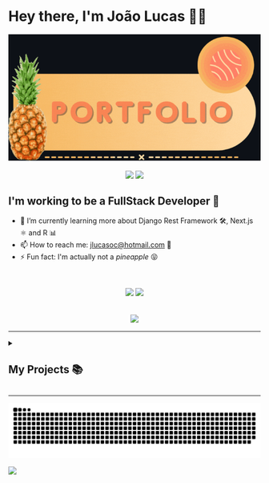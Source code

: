 # Hey there, I'm João Lucas 👋🍍

<div align="center">
  <a href="http://abacaxiguy.me" target="_blank">
    <picture>
      <source media="(prefers-color-scheme: light)" srcset="https://github.com/abacaxiguy/abacaxiguy/blob/main/img/portfolio-card-light.gif">
      <img alt="Portfolio Card" src="https://github.com/abacaxiguy/abacaxiguy/blob/main/img/portfolio-card-dark.gif">
    </picture>
  </a>
</div>

<br>

<div align="center">
  <img src="http://github-readme-streak-stats.herokuapp.com?user=abacaxiguy&theme=radical&hide_border=true&date_format=j%20M%5B%20Y%5D" width="288px">
  <img src="http://github-profile-summary-cards.vercel.app/api/cards/profile-details?username=abacaxiguy&theme=radical" width="400px">
</div>

## I'm working to be a FullStack Developer 💪

<!-- - 👨‍🏭 I'm working as a back-end developer with Django 🐍 -->
- 🚧 I’m currently learning more about Django Rest Framework 🛠, Next.js ⚛ and R 📊
- 📫 How to reach me: jlucasoc@hotmail.com 📧
- ⚡ Fun fact: I'm actually not a <i>pineapple</i> 😝

<br>
<br>

<div align="center">
  <img width="420em" src="https://github-readme-stats.vercel.app/api?username=abacaxiguy&show_icons=true&theme=radical&count_private=true&include_all_commits=true">
  <img width="375em" src="https://github-readme-stats.vercel.app/api/top-langs/?username=abacaxiguy&layout=compact&theme=radical&hide=php,yacc&langs_count=6">
</div>

<br>
<br>

<div align="center">
  <img src="https://komarev.com/ghpvc/?username=abacaxiguy&color=FFB900">
</div>

<hr>

<details>
  <summary><h2>My Projects 📚</h2></summary>
    <div>
      <h2>🧡 Let me Ask</h2>
      <img src="https://img.shields.io/badge/-React-61DAFB?style=flat-square&logo=react&logoColor=white">
      <img src="https://img.shields.io/badge/-Firebase-FFCA28?style=flat-square&logo=firebase&logoColor=white">
      <img src="https://img.shields.io/badge/-TypeScript-3178C6?style=flat-square&logo=typescript&logoColor=white">
      <br>
      <a href="https://github.com/abacaxiguy/letmeask">
        <img width="400em" src="https://github-readme-stats.vercel.app/api/pin/?username=abacaxiguy&repo=letmeask&theme=radical&show_owner=true">
      </a>
      <br><br>
      <p>Let me Ask is a project developed during the NLW Together event, which is a platform for creating Q&A rooms. It uses Firebase for authentication and database, and React with TypeScript for the front-end.</p>
      <img width="800px" src="https://github.com/abacaxiguy/letmeask/raw/main/img/showcase.gif">
    </div>
    <hr>
    <div align="right">
      <h2>🧡 Let me Ask</h2>
      <img src="https://img.shields.io/badge/-React-61DAFB?style=flat-square&logo=react&logoColor=white">
      <img src="https://img.shields.io/badge/-Firebase-FFCA28?style=flat-square&logo=firebase&logoColor=white">
      <img src="https://img.shields.io/badge/-TypeScript-3178C6?style=flat-square&logo=typescript&logoColor=white">
      <br>
      <a href="https://github.com/abacaxiguy/letmeask">
        <img width="400em" src="https://github-readme-stats.vercel.app/api/pin/?username=abacaxiguy&repo=letmeask&theme=radical&show_owner=true">
      </a>
      <br><br>
      <p>Let me Ask is a project developed during the NLW Together event, which is a platform for creating Q&A rooms. It uses Firebase for authentication and database, and React with TypeScript for the front-end.</p>
      <img width="800px" src="https://github.com/abacaxiguy/letmeask/raw/main/img/showcase.gif">
    </div>
    <hr>
    <div>
      <h2>🧡 Let me Ask</h2>
      <img src="https://img.shields.io/badge/-React-61DAFB?style=flat-square&logo=react&logoColor=white">
      <img src="https://img.shields.io/badge/-Firebase-FFCA28?style=flat-square&logo=firebase&logoColor=white">
      <img src="https://img.shields.io/badge/-TypeScript-3178C6?style=flat-square&logo=typescript&logoColor=white">
      <br>
      <a href="https://github.com/abacaxiguy/letmeask">
        <img width="400em" src="https://github-readme-stats.vercel.app/api/pin/?username=abacaxiguy&repo=letmeask&theme=radical&show_owner=true">
      </a>
      <br><br>
      <p>Let me Ask is a project developed during the NLW Together event, which is a platform for creating Q&A rooms. It uses Firebase for authentication and database, and React with TypeScript for the front-end.</p>
      <img width="800px" src="https://github.com/abacaxiguy/letmeask/raw/main/img/showcase.gif">
    </div>
  <br>
</details>

<hr>

<picture>
    <source media="(prefers-color-scheme: light)" srcset="https://github.com/abacaxiguy/abacaxiguy/blob/output/github-snake.svg">
    <img alt="Github Snake Dark" src="https://github.com/abacaxiguy/abacaxiguy/blob/output/github-snake-dark.svg">
</picture>

![](https://hit.yhype.me/github/profile?user_id=62774465)
